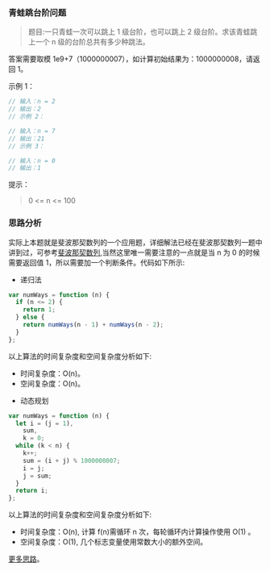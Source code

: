 ### 青蛙跳台阶问题

> 题目:一只青蛙一次可以跳上 1 级台阶，也可以跳上 2 级台阶。求该青蛙跳上一个 n 级的台阶总共有多少种跳法。

答案需要取模 1e9+7（1000000007），如计算初始结果为：1000000008，请返回 1。

示例 1：

```js
// 输入：n = 2
// 输出：2
// 示例 2：

// 输入：n = 7
// 输出：21
// 示例 3：

// 输入：n = 0
// 输出：1
```

提示：

> 0 <= n <= 100

### 思路分析

实际上本题就是斐波那契数列的一个应用题，详细解法已经在斐波那契数列一题中讲到过，可参考[斐波那契数列](/codes/1/fib),当然这里唯一需要注意的一点就是当 n 为 0 的时候需要返回值 1，所以需要加一个判断条件。代码如下所示:

- 递归法

```js
var numWays = function (n) {
  if (n <= 2) {
    return 1;
  } else {
    return numWays(n - 1) + numWays(n - 2);
  }
};
```

以上算法的时间复杂度和空间复杂度分析如下:

* 时间复杂度：O(n)。
* 空间复杂度：O(n)。


- 动态规划

```js
var numWays = function (n) {
  let i = (j = 1),
    sum,
    k = 0;
  while (k < n) {
    k++;
    sum = (i + j) % 1000000007;
    i = j;
    j = sum;
  }
  return i;
};
```

以上算法的时间复杂度和空间复杂度分析如下:

* 时间复杂度：O(n), 计算 f(n)需循环 n 次，每轮循环内计算操作使用 O(1) 。
* 空间复杂度：O(1), 几个标志变量使用常数大小的额外空间。

[更多思路](https://leetcode.cn/problems/qing-wa-tiao-tai-jie-wen-ti-lcof/solution/mian-shi-ti-10-ii-qing-wa-tiao-tai-jie-wen-ti-dong/)。
